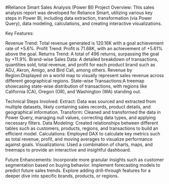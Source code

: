 #Reliance Smart Sales Analysis (Power BI)
Project Overview:
This sales analysis report was developed for Reliance Smart, utilizing various key steps in Power BI, including data extraction, transformation (via Power Query), data modeling, calculations, and creating interactive visualizations. 

Key Features:

Revenue Trend: Total revenue generated is 120.16K with a goal achievement rate of +5.6%.
Profit Trend: Profit is 71.68K, with an achievement of +5.61% above the goal.
Returns Trend: A total of 496 returns, surpassing the goal by +11.9%.
Brand-wise Sales Data: A detailed breakdown of transactions, quantities sold, total revenue, and profit for each product brand such as ADJ, Akron, Amigo, and Bird Call, among others.
Revenue by Region:Displayed on a world map to visually represent sales revenue across different geographical regions.
State-wise Transactions:A treemap showcasing state-wise distribution of transactions, with regions like California (CA), Oregon (OR), and Washington (WA) standing out.


Technical Steps Involved:
Extract: Data was sourced and extracted from multiple datasets, likely containing sales records, product details, and geographical information.
Transform: Cleaned and transformed the data in Power Query, managing null values, correcting data types, and applying necessary filters.
Data Modeling: Created relationships between different tables such as customers, products, regions, and transactions to build an efficient model.
Calculations: Employed DAX to calculate key metrics such as total revenue, profit, and moving averages to visualize performance against goals.
Visualizations: Used a combination of charts, maps, and treemaps to provide an interactive and insightful dashboard.


Future Enhancements:
Incorporate more granular insights such as customer segmentation based on buying behavior.
Implement forecasting models to predict future sales trends.
Explore adding drill-through features for a deeper dive into specific brands, products, or regions.
